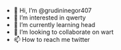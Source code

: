 - 👋 Hi, I’m @grudininegor407
- 👀 I’m interested in qwerty
- 🌱 I’m currently learning head
- 💞️ I’m looking to collaborate on wart
- 📫 How to reach me twitter

<!---
grudininegor407/grudininegor407 is a ✨ special ✨ repository because its `README.md` (this file) appears on your GitHub profile.
You can click the Preview link to take a look at your changes.
--->
